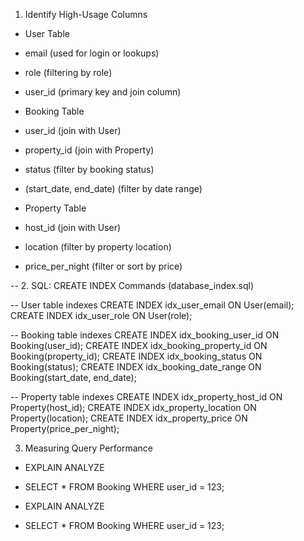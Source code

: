 1. Identify High-Usage Columns
- User Table
- email (used for login or lookups)

- role (filtering by role)

- user_id (primary key and join column)

- Booking Table
- user_id (join with User)

- property_id (join with Property)

- status (filter by booking status)

- (start_date, end_date) (filter by date range)

- Property Table
- host_id (join with User)

- location (filter by property location)

- price_per_night (filter or sort by price)

-- 2. SQL: CREATE INDEX Commands (database_index.sql)

-- User table indexes
CREATE INDEX idx_user_email ON User(email);
CREATE INDEX idx_user_role ON User(role);

-- Booking table indexes
CREATE INDEX idx_booking_user_id ON Booking(user_id);
CREATE INDEX idx_booking_property_id ON Booking(property_id);
CREATE INDEX idx_booking_status ON Booking(status);
CREATE INDEX idx_booking_date_range ON Booking(start_date, end_date);

-- Property table indexes
CREATE INDEX idx_property_host_id ON Property(host_id);
CREATE INDEX idx_property_location ON Property(location);
CREATE INDEX idx_property_price ON Property(price_per_night);

3. Measuring Query Performance
- EXPLAIN ANALYZE
- SELECT * FROM Booking WHERE user_id = 123;

- EXPLAIN ANALYZE
- SELECT * FROM Booking WHERE user_id = 123;

